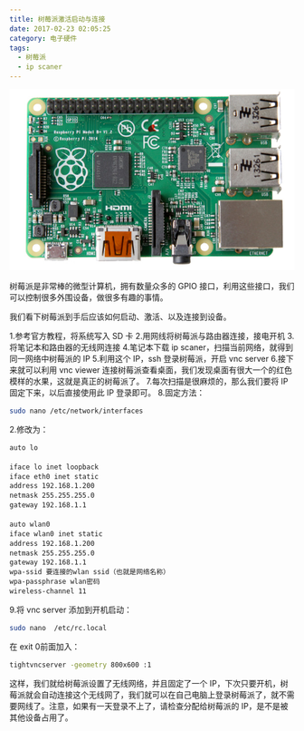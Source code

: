 ```yaml
---
title: 树莓派激活启动与连接
date: 2017-02-23 02:05:25
category: 电子硬件
tags:
  - 树莓派
  - ip scaner
---
```


![树莓派正面视图，可以看到40针GPIO接口](树莓派激活启动与连接/pi.png)

树莓派是非常棒的微型计算机，拥有数量众多的 GPIO 接口，利用这些接口，我们可以控制很多外围设备，做很多有趣的事情。

我们看下树莓派到手后应该如何启动、激活、以及连接到设备。

<!--more-->

1.参考官方教程，将系统写入 SD 卡
2.用网线将树莓派与路由器连接，接电开机
3.将笔记本和路由器的无线网连接
4.笔记本下载 ip scaner，扫描当前网络，就得到同一网络中树莓派的 IP
5.利用这个 IP，ssh 登录树莓派，开启 vnc server
6.接下来就可以利用 vnc viewer 连接树莓派查看桌面，我们发现桌面有很大一个的红色模样的水果，这就是真正的树莓派了。
7.每次扫描是很麻烦的，那么我们要将 IP固定下来，以后直接使用此 IP 登录即可。
8.固定方法：

```bash
sudo nano /etc/network/interfaces
```
2.修改为：

```bash
auto lo

iface lo inet loopback
iface eth0 inet static
address 192.168.1.200
netmask 255.255.255.0
gateway 192.168.1.1

auto wlan0
iface wlan0 inet static
address 192.168.1.200
netmask 255.255.255.0
gateway 192.168.1.1
wpa-ssid 要连接的wlan ssid（也就是网络名称）
wpa-passphrase wlan密码
wireless-channel 11
```

9.将 vnc server 添加到开机启动：
```bash
sudo nano  /etc/rc.local
```
在 exit 0前面加入：
```bash
tightvncserver -geometry 800x600 :1
```

这样，我们就给树莓派设置了无线网络，并且固定了一个 IP，下次只要开机，树莓派就会自动连接这个无线网了，我们就可以在自己电脑上登录树莓派了，就不需要网线了。注意，如果有一天登录不上了，请检查分配给树莓派的 IP，是不是被其他设备占用了。
